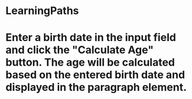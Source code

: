 # LearningPaths
# Enter a birth date in the input field and click the "Calculate Age" button. The age will be calculated based on the entered birth date and displayed in the paragraph element.
